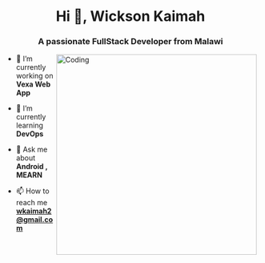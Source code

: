 
<h1 align="center">Hi 👋, Wickson Kaimah </h1>
<h3 align="center">A passionate FullStack Developer from Malawi </h3>
<img align="right" alt="Coding" width="400" src="https://cdn.dribbble.com/users/1162077/screenshots/3848914/programmer.gif">






- 🔭 I’m currently working on **Vexa Web App**

- 🌱 I’m currently learning **DevOps**

- 💬 Ask me about **Android , MEARN**

- 📫 How to reach me **wkaimah2@gmail.com**

  


